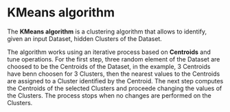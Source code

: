 # KMeans algorithm

The __KMeans algorithm__ is a clustering algorithm that allows to identify, given an input Dataset, hidden Clusters of the Dataset. 

The algorithm works using an iterative process based on __Centroids__ and tune operations. For the first step, three random element of the Dataset are choosed to be the Centroids of the Dataset, in the example, 3 Centroids have benn choosen for 3 Clusters, then the nearest values to the Centroids are assigned to a Cluster identified by the Centroid. The next step computes the Centroids of the selected Clusters and proceede changing the values of the Clusters. The process stops when no changes are performed on the Clusters.